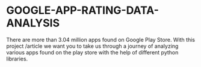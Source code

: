 # GOOGLE-APP-RATING-DATA-ANALYSIS
There are more than 3.04 million apps found on Google Play Store. With this project /article we want you to take us through a journey of analyzing various apps found on the play store with the help of different python libraries.

